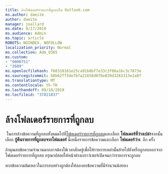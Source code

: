 ```yaml
---
title: ล้างโฟลเดอร์รายการที่ถูกลบใน Outlook.com
ms.author: daeite
author: daeite
manager: joallard
ms.date: 9/17/2019
ms.audience: Admin
ms.topic: article
ROBOTS: NOINDEX, NOFOLLOW
localization_priority: Normal
ms.collection: Adm_O365
ms.custom:
- "9000751"
- "2689"
ms.openlocfilehash: f60310161e25ca91b8bf7e33c3f06a1bc3c7873e
ms.sourcegitcommit: b8b62ff3de7b7a21658d076e839d3263313e2a8f
ms.translationtype: MT
ms.contentlocale: th-TH
ms.lasthandoff: 09/18/2019
ms.locfileid: "37021837"
---
```

# <a name="empty-the-deleted-items-folder"></a>ล้างโฟลเดอร์รายการที่ถูกลบ

 ในการล้างข้อความที่ถูกลบทั้งหมดไปที่[โฟลเดอร์รายการที่ถูกลบ](https://outlook.live.com/mail/deleteditems)และเลือก **โฟลเดอร์ที่ว่างเปล่า**จากนั้นเลือก **กู้คืนรายการที่ถูกลบจากโฟลเดอร์** นี้เหนือรายการข้อความและเลือก **โฟลเดอร์ว่าง**  อีก ครั้ง

ถ้าคุณลบข้อความจำนวนมากอาจต้องใช้เวลาสักครู่เพื่อให้รายการเหล่านั้นย้ายไปยังหรือถูกลบออกจากโฟลเดอร์รายการที่ถูกลบ กรุณาปล่อยให้หน้าต่างเบราว์เซอร์เปิดจนกว่ารายการจะถูกลบ

หากข้อความล้มเหลวในการลบอย่างถูกต้องให้ลองลบข้อความที่มีจำนวนน้อยลง